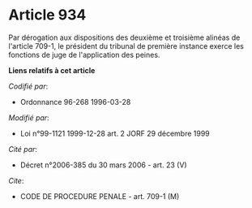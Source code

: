 # Article 934

Par dérogation aux dispositions des deuxième et troisième alinéas de l'article 709-1, le président du tribunal de première
instance exerce les fonctions de juge de l'application des peines.

**Liens relatifs à cet article**

_Codifié par_:

  - Ordonnance 96-268 1996-03-28

_Modifié par_:

  - Loi n°99-1121 1999-12-28 art. 2 JORF 29 décembre 1999

_Cité par_:

  - Décret n°2006-385 du 30 mars 2006 - art. 23 (V)

_Cite_:

  - CODE DE PROCEDURE PENALE - art. 709-1 (M)

